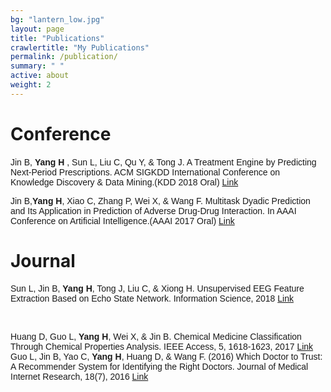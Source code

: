 ```yaml
---
bg: "lantern_low.jpg"
layout: page
title: "Publications"
crawlertitle: "My Publications"
permalink: /publication/
summary: " "
active: about
weight: 2
---
```

# Conference
<font face="arial">Jin B, </font> <font face="arial"><b>Yang H</b></font> <font face="arial">, Sun L, Liu C, Qu Y, & Tong J. A Treatment Engine by Predicting Next-Period Prescriptions. ACM SIGKDD International Conference on Knowledge Discovery & Data Mining.(KDD 2018 Oral) <a href="https://www.kdd.org/kdd2018/accepted-papers/view/a-treatment-engine-by-predicting-next-period-prescriptions">Link</a></font><br>

<font face="arial">Jin B,</font><font face="arial"><b>Yang H</b></font><font face="arial">, Xiao C, Zhang P, Wei X, & Wang F. Multitask Dyadic Prediction and Its Application in Prediction of Adverse Drug-Drug Interaction. In AAAI Conference on Artificial Intelligence.(AAAI 2017 Oral) <a href="https://aaai.org/ocs/index.php/AAAI/AAAI17/paper/view/14292/13924">Link</a></font>

# Journal

<font face="arial">Sun L, Jin B, </font><font face="arial"><b>Yang H</b></font><font face="arial">, Tong J, Liu C, & Xiong H. Unsupervised EEG Feature Extraction Based on Echo State Network. Information Science, 2018 <a href="https://www.sciencedirect.com/science/article/pii/S0020025518307692">Link</a> </font>

<br>

<font face="arial">Huang D, Guo L, </font><font face="arial"><b>Yang H</b></font><font face="arial">, Wei X, & Jin B. Chemical Medicine Classification Through Chemical Properties Analysis. IEEE Access, 5, 1618-1623, 2017 <a href="https://ieeexplore.ieee.org/document/7819484">Link</a></font>
<br>
<font face="arial">Guo L, Jin B, Yao C, </font><font face="arial"><b>Yang H</b></font><font face="arial">, Huang D, & Wang F. (2016) Which Doctor to Trust: A Recommender System for Identifying the Right Doctors. Journal of Medical Internet Research, 18(7), 2016 <a href="https://www.ncbi.nlm.nih.gov/pmc/articles/PMC4956912/">Link</a></font>
